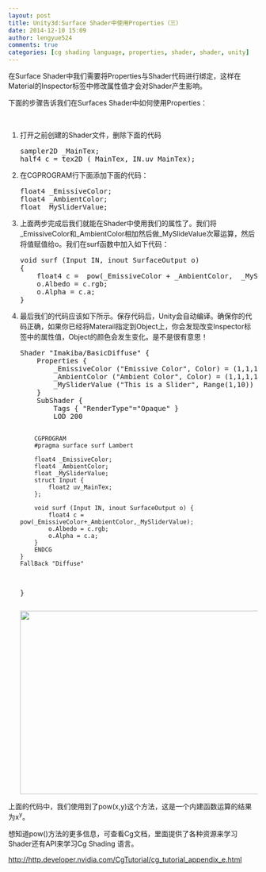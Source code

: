 ```yaml
---
layout: post
title: Unity3d:Surface Shader中使用Properties（三）
date: 2014-12-10 15:09
author: lengyue524
comments: true
categories: [cg shading language, properties, shader, shader, unity]
---
```

在Surface Shader中我们需要将Properties与Shader代码进行绑定，这样在Material的Inspector标签中修改属性值才会对Shader产生影响。

下面的步骤告诉我们在Surfaces Shader中如何使用Properties：

&nbsp;
<ol>
	<li><span style="line-height: 1.5;"><span style="line-height: 1.5;">打开之前创建的Shader文件，删除下面的代码</span></span>
<pre class="brush:cpp">sampler2D _MainTex;
half4 c = tex2D (_MainTex, IN.uv_MainTex);</pre>
</li>
	<li><span style="line-height: 1.5;">在</span><span style="line-height: 1.5;"><span style="line-height: 1.5;">CGPROGRAM行下面添加下面的代码：</span></span>
<pre class="prettyprint">float4 _EmissiveColor;
float4 _AmbientColor;
float _MySliderValue;</pre>
</li>
	<li><span style="line-height: 1.5;"><span style="line-height: 1.5;">上面两步完成后我们就能在Shader中使用我们的属性了。我们将_EmissiveColor和_AmbientColor相加然后做_MySlideValue次幂运算，然后将值赋值给o。我们在surf函数中加入如下代码：</span></span>
<pre class="prettyprint lang-js">void surf (Input IN, inout SurfaceOutput o)
{
    float4 c =  pow(_EmissiveColor + _AmbientColor,  _MySliderValue);
    o.Albedo = c.rgb;
    o.Alpha = c.a;
}</pre>
</li>
	<li><span style="line-height: 1.5;"><span style="line-height: 1.5;">最后我们的代码应该如下所示。保存代码后，Unity会自动编译。确保你的代码正确，如果你已经将Materail指定到Object上，你会发现改变Inspector标签中的属性值，Object的颜色会发生变化。是不是很有意思！</span></span>
<pre class="prettyprint">Shader "Imakiba/BasicDiffuse" {
	Properties {
		_EmissiveColor ("Emissive Color", Color) = (1,1,1,1)
		_AmbientColor ("Ambient Color", Color) = (1,1,1,1)
		_MySliderValue ("This is a Slider", Range(1,10)) = 2.5
	}
	SubShader {
		Tags { "RenderType"="Opaque" }
		LOD 200
		
		CGPROGRAM
		#pragma surface surf Lambert

		float4 _EmissiveColor;
		float4 _AmbientColor;
		float _MySliderValue;
		struct Input {
			float2 uv_MainTex;
		};

		void surf (Input IN, inout SurfaceOutput o) {
			float4 c = pow(_EmissiveColor+_AmbientColor,_MySliderValue);
			o.Albedo = c.rgb;
			o.Alpha = c.a;
		}
		ENDCG
	} 
	FallBack "Diffuse"
}
</pre>
<img title="" src="/wp-content/uploads/2014/12/20141210150104_36948.png" alt="" width="900" height="370" align="" /></li>
</ol>
上面的代码中，我们使用到了pow(x,y)这个方法，这是一个内建函数运算的结果为x<sup>y</sup>。

想知道pow()方法的更多信息，可查看Cg文档，里面提供了各种资源来学习Shader还有API来学习Cg Shading 语言。

<a href="http://http.developer.nvidia.com/CgTutorial/cg_tutorial_appendix_e.html" target="_blank">http://http.developer.nvidia.com/CgTutorial/cg_tutorial_appendix_e.html</a>

<sup>
</sup>
